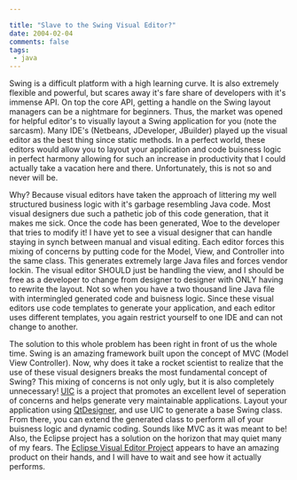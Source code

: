 ```yaml
---

title: "Slave to the Swing Visual Editor?"
date: 2004-02-04
comments: false
tags:
 - java
---
```


Swing is a difficult platform with a high learning curve. It is also extremely flexible and powerful, but scares away it's fare share of developers with it's immense API. On top the core API, getting a handle on the Swing layout managers can be a nightmare for beginners. Thus, the market was opened for helpful editor's to visually layout a Swing application for you (note the sarcasm). Many IDE's (Netbeans, JDeveloper, JBuilder) played up the visual editor as the best thing since static methods. In a perfect world, these editors would allow you to layout your application and code buisness logic in perfect harmony allowing for such an increase in productivity that I could actually take a vacation here and there. Unfortunately, this is not so and never will be.



Why? Because visual editors have taken the approach of littering my well structured business logic with it's garbage resembling Java code. Most visual designers due such a pathetic job of this code generation, that it makes me sick. Once the code has been generated, Woe to the developer that tries to modify it! I have yet to see a visual designer that can handle staying in synch between manual and visual editing. Each editor forces this mixing of concerns by putting code for the Model, View, and Controller into the same class. This generates extremely large Java files and forces vendor lockin. The visual editor SHOULD just be handling the view, and I should be free as a developer to change from designer to designer with ONLY having to rewrite the layout. Not so when you have a two thousand line Java file with intermingled generated code and buisness logic. Since these visual editors use code templates to generate your application, and each editor uses different templates, you again restrict yourself to one IDE and can not change to another.



The solution to this whole problem has been right in front of us the whole time. Swing is an amazing framework built upon the concept of MVC (Model View Controller). Now, why does it take a rocket scientist to realize that the use of these visual designers breaks the most fundamental concept of Swing? This mixing of concerns is not only ugly, but it is also completely unnecessary! [UIC](http://uic.sf.net) is a project that promotes an excellent level of seperation of concerns and helps generate very maintainable applications. Layout your application using [QtDesigner](http://www.trolltech.com), and use UIC to generate a base Swing class. From there, you can extend the generated class to perform all of your buisness logic and dynamic coding. Sounds like MVC as it was meant to be! Also, the Eclipse project has a solution on the horizon that may quiet many of my fears. The [Eclipse Visual Editor Project](http://www.eclipse.org/vep) appears to have an amazing product on their hands, and I will have to wait and see how it actually performs.

